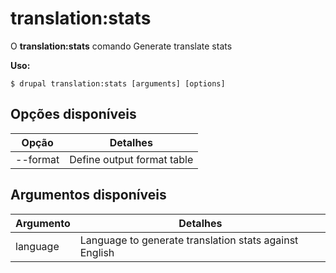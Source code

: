 # translation:stats
O **translation:stats** comando Generate translate stats

**Uso:**
```
$ drupal translation:stats [arguments] [options] 
```

## Opções disponíveis
Opção | Detalhes
-------|-------------
--format | Define output format table|markdown

## Argumentos disponíveis
Argumento | Detalhes
---------|-------------
language | Language to generate translation stats against English
